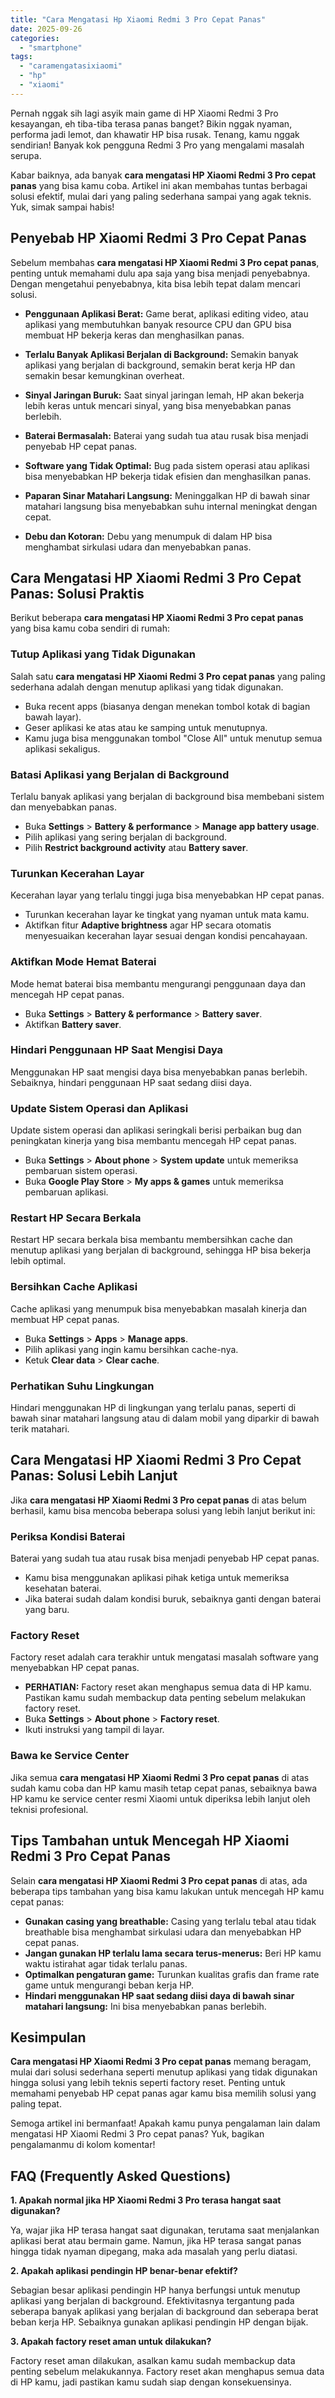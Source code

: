 ```yaml
---
title: "Cara Mengatasi Hp Xiaomi Redmi 3 Pro Cepat Panas"
date: 2025-09-26
categories: 
  - "smartphone"
tags: 
  - "caramengatasixiaomi"
  - "hp"
  - "xiaomi"
---
```


Pernah nggak sih lagi asyik main game di HP Xiaomi Redmi 3 Pro kesayangan, eh tiba-tiba terasa panas banget? Bikin nggak nyaman, performa jadi lemot, dan khawatir HP bisa rusak. Tenang, kamu nggak sendirian! Banyak kok pengguna Redmi 3 Pro yang mengalami masalah serupa.

Kabar baiknya, ada banyak **cara mengatasi HP Xiaomi Redmi 3 Pro cepat panas** yang bisa kamu coba. Artikel ini akan membahas tuntas berbagai solusi efektif, mulai dari yang paling sederhana sampai yang agak teknis. Yuk, simak sampai habis!

## Penyebab HP Xiaomi Redmi 3 Pro Cepat Panas

Sebelum membahas **cara mengatasi HP Xiaomi Redmi 3 Pro cepat panas**, penting untuk memahami dulu apa saja yang bisa menjadi penyebabnya. Dengan mengetahui penyebabnya, kita bisa lebih tepat dalam mencari solusi.

- **Penggunaan Aplikasi Berat:** Game berat, aplikasi editing video, atau aplikasi yang membutuhkan banyak resource CPU dan GPU bisa membuat HP bekerja keras dan menghasilkan panas.
    
- **Terlalu Banyak Aplikasi Berjalan di Background:** Semakin banyak aplikasi yang berjalan di background, semakin berat kerja HP dan semakin besar kemungkinan overheat.
    
- **Sinyal Jaringan Buruk:** Saat sinyal jaringan lemah, HP akan bekerja lebih keras untuk mencari sinyal, yang bisa menyebabkan panas berlebih.
    
- **Baterai Bermasalah:** Baterai yang sudah tua atau rusak bisa menjadi penyebab HP cepat panas.
    
- **Software yang Tidak Optimal:** Bug pada sistem operasi atau aplikasi bisa menyebabkan HP bekerja tidak efisien dan menghasilkan panas.
    
- **Paparan Sinar Matahari Langsung:** Meninggalkan HP di bawah sinar matahari langsung bisa menyebabkan suhu internal meningkat dengan cepat.
    
- **Debu dan Kotoran:** Debu yang menumpuk di dalam HP bisa menghambat sirkulasi udara dan menyebabkan panas.
    

## Cara Mengatasi HP Xiaomi Redmi 3 Pro Cepat Panas: Solusi Praktis

Berikut beberapa **cara mengatasi HP Xiaomi Redmi 3 Pro cepat panas** yang bisa kamu coba sendiri di rumah:

### Tutup Aplikasi yang Tidak Digunakan

Salah satu **cara mengatasi HP Xiaomi Redmi 3 Pro cepat panas** yang paling sederhana adalah dengan menutup aplikasi yang tidak digunakan.

- Buka recent apps (biasanya dengan menekan tombol kotak di bagian bawah layar).
- Geser aplikasi ke atas atau ke samping untuk menutupnya.
- Kamu juga bisa menggunakan tombol "Close All" untuk menutup semua aplikasi sekaligus.

### Batasi Aplikasi yang Berjalan di Background

Terlalu banyak aplikasi yang berjalan di background bisa membebani sistem dan menyebabkan panas.

- Buka **Settings** > **Battery & performance** > **Manage app battery usage**.
- Pilih aplikasi yang sering berjalan di background.
- Pilih **Restrict background activity** atau **Battery saver**.

### Turunkan Kecerahan Layar

Kecerahan layar yang terlalu tinggi juga bisa menyebabkan HP cepat panas.

- Turunkan kecerahan layar ke tingkat yang nyaman untuk mata kamu.
- Aktifkan fitur **Adaptive brightness** agar HP secara otomatis menyesuaikan kecerahan layar sesuai dengan kondisi pencahayaan.

### Aktifkan Mode Hemat Baterai

Mode hemat baterai bisa membantu mengurangi penggunaan daya dan mencegah HP cepat panas.

- Buka **Settings** > **Battery & performance** > **Battery saver**.
- Aktifkan **Battery saver**.

### Hindari Penggunaan HP Saat Mengisi Daya

Menggunakan HP saat mengisi daya bisa menyebabkan panas berlebih. Sebaiknya, hindari penggunaan HP saat sedang diisi daya.

### Update Sistem Operasi dan Aplikasi

Update sistem operasi dan aplikasi seringkali berisi perbaikan bug dan peningkatan kinerja yang bisa membantu mencegah HP cepat panas.

- Buka **Settings** > **About phone** > **System update** untuk memeriksa pembaruan sistem operasi.
- Buka **Google Play Store** > **My apps & games** untuk memeriksa pembaruan aplikasi.

### Restart HP Secara Berkala

Restart HP secara berkala bisa membantu membersihkan cache dan menutup aplikasi yang berjalan di background, sehingga HP bisa bekerja lebih optimal.

### Bersihkan Cache Aplikasi

Cache aplikasi yang menumpuk bisa menyebabkan masalah kinerja dan membuat HP cepat panas.

- Buka **Settings** > **Apps** > **Manage apps**.
- Pilih aplikasi yang ingin kamu bersihkan cache-nya.
- Ketuk **Clear data** > **Clear cache**.

### Perhatikan Suhu Lingkungan

Hindari menggunakan HP di lingkungan yang terlalu panas, seperti di bawah sinar matahari langsung atau di dalam mobil yang diparkir di bawah terik matahari.

## Cara Mengatasi HP Xiaomi Redmi 3 Pro Cepat Panas: Solusi Lebih Lanjut

Jika **cara mengatasi HP Xiaomi Redmi 3 Pro cepat panas** di atas belum berhasil, kamu bisa mencoba beberapa solusi yang lebih lanjut berikut ini:

### Periksa Kondisi Baterai

Baterai yang sudah tua atau rusak bisa menjadi penyebab HP cepat panas.

- Kamu bisa menggunakan aplikasi pihak ketiga untuk memeriksa kesehatan baterai.
- Jika baterai sudah dalam kondisi buruk, sebaiknya ganti dengan baterai yang baru.

### Factory Reset

Factory reset adalah cara terakhir untuk mengatasi masalah software yang menyebabkan HP cepat panas.

- **PERHATIAN:** Factory reset akan menghapus semua data di HP kamu. Pastikan kamu sudah membackup data penting sebelum melakukan factory reset.
- Buka **Settings** > **About phone** > **Factory reset**.
- Ikuti instruksi yang tampil di layar.

### Bawa ke Service Center

Jika semua **cara mengatasi HP Xiaomi Redmi 3 Pro cepat panas** di atas sudah kamu coba dan HP kamu masih tetap cepat panas, sebaiknya bawa HP kamu ke service center resmi Xiaomi untuk diperiksa lebih lanjut oleh teknisi profesional.

## Tips Tambahan untuk Mencegah HP Xiaomi Redmi 3 Pro Cepat Panas

Selain **cara mengatasi HP Xiaomi Redmi 3 Pro cepat panas** di atas, ada beberapa tips tambahan yang bisa kamu lakukan untuk mencegah HP kamu cepat panas:

- **Gunakan casing yang breathable:** Casing yang terlalu tebal atau tidak breathable bisa menghambat sirkulasi udara dan menyebabkan HP cepat panas.
- **Jangan gunakan HP terlalu lama secara terus-menerus:** Beri HP kamu waktu istirahat agar tidak terlalu panas.
- **Optimalkan pengaturan game:** Turunkan kualitas grafis dan frame rate game untuk mengurangi beban kerja HP.
- **Hindari menggunakan HP saat sedang diisi daya di bawah sinar matahari langsung:** Ini bisa menyebabkan panas berlebih.

## Kesimpulan

**Cara mengatasi HP Xiaomi Redmi 3 Pro cepat panas** memang beragam, mulai dari solusi sederhana seperti menutup aplikasi yang tidak digunakan hingga solusi yang lebih teknis seperti factory reset. Penting untuk memahami penyebab HP cepat panas agar kamu bisa memilih solusi yang paling tepat.

Semoga artikel ini bermanfaat! Apakah kamu punya pengalaman lain dalam mengatasi HP Xiaomi Redmi 3 Pro cepat panas? Yuk, bagikan pengalamanmu di kolom komentar!

## FAQ (Frequently Asked Questions)

**1\. Apakah normal jika HP Xiaomi Redmi 3 Pro terasa hangat saat digunakan?**

Ya, wajar jika HP terasa hangat saat digunakan, terutama saat menjalankan aplikasi berat atau bermain game. Namun, jika HP terasa sangat panas hingga tidak nyaman dipegang, maka ada masalah yang perlu diatasi.

**2\. Apakah aplikasi pendingin HP benar-benar efektif?**

Sebagian besar aplikasi pendingin HP hanya berfungsi untuk menutup aplikasi yang berjalan di background. Efektivitasnya tergantung pada seberapa banyak aplikasi yang berjalan di background dan seberapa berat beban kerja HP. Sebaiknya gunakan aplikasi pendingin HP dengan bijak.

**3\. Apakah factory reset aman untuk dilakukan?**

Factory reset aman dilakukan, asalkan kamu sudah membackup data penting sebelum melakukannya. Factory reset akan menghapus semua data di HP kamu, jadi pastikan kamu sudah siap dengan konsekuensinya.
